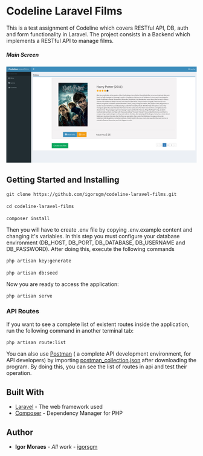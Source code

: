 # Codeline Laravel Films

This is a test assignment of Codeline which covers RESTful API, DB, auth and form functionality in Laravel. The project consists in a Backend which implements a RESTful API to manage films. 

##### Main Screen

![Codeline Laravel Films](https://raw.githubusercontent.com/igorsgm/codeline-laravel-films/master/CodelineLaravelFilms.png?token=ANeas1z3mXufTvAP4ZNz3pl9ffuIaE3vks5b5mqNwA%3D%3D)

## Getting Started and Installing

```
git clone https://github.com/igorsgm/codeline-laravel-films.git

cd codeline-laravel-films

composer install
```

Then you will have to create .env file by copying .env.example content and changing it's variables. In this step you must configure your database environment (DB_HOST, DB_PORT, DB_DATABASE, DB_USERNAME and DB_PASSWORD).
After doing this, execute the following commands

```
php artisan key:generate

php artisan db:seed
```

Now you are ready to access the application:

```
php artisan serve
```

### API Routes

If you want to see a complete list of existent routes inside the application, run the following command in another terminal tab:

```
php artisan route:list
```

You can also use [Postman](https://www.getpostman.com/) ( a complete API development environment, for API developers) by importing [postman_collection.json](https://github.com/igorsgm/codeline-laravel-films/blob/master/postman_collection.json) after downloading the program.
By doing this, you can see the list of routes in api and test their operation. 

## Built With

* [Laravel](https://laravel.com/docs/5.7/) - The web framework used
* [Composer](https://getcomposer.org/) - Dependency Manager for PHP 

## Author

* **Igor Moraes** - *All work* - [igorsgm](https://github.com/igorsgn)

